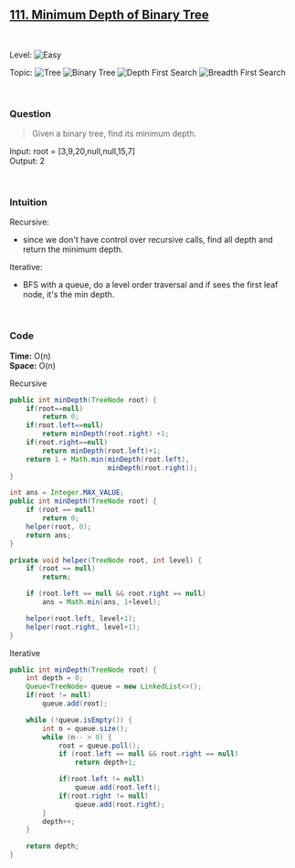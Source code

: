 ## [111. Minimum Depth of Binary Tree](https://leetcode.com/problems/minimum-depth-of-binary-tree/)

<br>

Level:
![Easy](https://img.shields.io/badge/-Easy-00b300)

Topic:
![Tree](https://img.shields.io/badge/-Tree-70db70)
![Binary Tree](https://img.shields.io/badge/-Binary_Tree-5cd65c)
![Depth First Search](https://img.shields.io/badge/-Depth_First_Search-47d147)
![Breadth First Search](https://img.shields.io/badge/-Breadth_First_Search-33cc33)

<!---
Similar Problem:

- [](.md)
--->

<br>

### Question

> Given a binary tree, find its minimum depth.

Input: root = [3,9,20,null,null,15,7]  
Output: 2

<br>

### Intuition

Recursive:

- since we don't have control over recursive calls, find all depth and return the minimum depth.

Iterative:

- BFS with a queue, do a level order traversal and if sees the first leaf node, it's the min depth.

<br>

### Code

**Time:** O(n)  
**Space:** O(n)

Recursive

```java
public int minDepth(TreeNode root) {
    if(root==null)
        return 0;
    if(root.left==null)
        return minDepth(root.right) +1;
    if(root.right==null)
        return minDepth(root.left)+1;
    return 1 + Math.min(minDepth(root.left),
                        minDepth(root.right));
}
```

```java
int ans = Integer.MAX_VALUE;
public int minDepth(TreeNode root) {
    if (root == null)
        return 0;
    helper(root, 0);
    return ans;
}

private void helper(TreeNode root, int level) {
    if (root == null)
        return;

    if (root.left == null && root.right == null)
        ans = Math.min(ans, 1+level);

    helper(root.left, level+1);
    helper(root.right, level+1);
}
```

Iterative

```java
public int minDepth(TreeNode root) {
    int depth = 0;
    Queue<TreeNode> queue = new LinkedList<>();
    if(root != null)
        queue.add(root);

    while (!queue.isEmpty()) {
        int n = queue.size();
        while (n-- > 0) {
            root = queue.poll();
            if (root.left == null && root.right == null)
                return depth+1;

            if(root.left != null)
                queue.add(root.left);
            if(root.right != null)
                queue.add(root.right);
        }
        depth++;
    }

    return depth;
}
```
